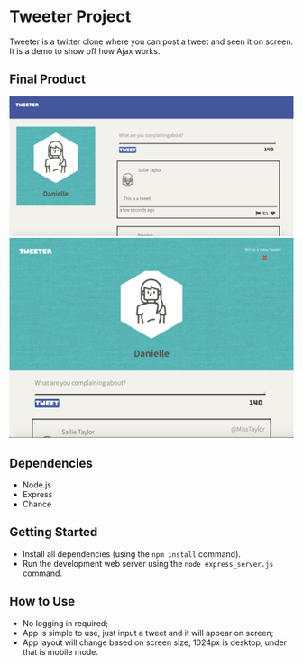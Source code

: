 # Tweeter Project

Tweeter is a twitter clone where you can post a tweet and seen it on screen. It is a demo to show off how Ajax works. 

## Final Product

!["screenshot description"](https://github.com/danschae/tweeter/blob/master/docss/desktop_display.png)
!["screenshot description"](https://github.com/danschae/tweeter/blob/master/docss/mobile-Display.png)

## Dependencies

- Node.js
- Express
- Chance

## Getting Started

- Install all dependencies (using the `npm install` command).
- Run the development web server using the `node express_server.js` command.

## How to Use
- No logging in required;
- App is simple to use, just input a tweet and it will appear on screen;
- App layout will change based on screen size, 1024px is desktop, under that is mobile mode.


